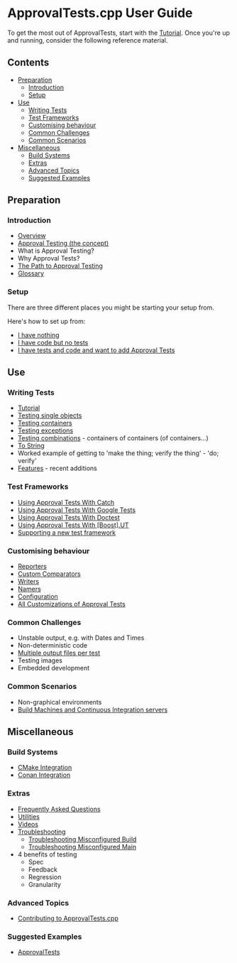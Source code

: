 <!--
GENERATED FILE - DO NOT EDIT
This file was generated by [MarkdownSnippets](https://github.com/SimonCropp/MarkdownSnippets).
Source File: /doc/mdsource/README.source.md
To change this file edit the source file and then execute ./run_markdown_templates.sh.
-->

<a id="top"></a>

# ApprovalTests.cpp User Guide

To get the most out of ApprovalTests, start with the  [Tutorial](/doc/Tutorial.md#top).
Once you're up and running, consider the following reference material. 

<!-- toc -->
## Contents

  * [Preparation](#preparation)
    * [Introduction](#introduction)
    * [Setup](#setup)
  * [Use](#use)
    * [Writing Tests](#writing-tests)
    * [Test Frameworks](#test-frameworks)
    * [Customising behaviour](#customising-behaviour)
    * [Common Challenges](#common-challenges)
    * [Common Scenarios](#common-scenarios)
  * [Miscellaneous](#miscellaneous)
    * [Build Systems](#build-systems)
    * [Extras](#extras)
    * [Advanced Topics](#advanced-topics)
    * [Suggested Examples](#suggested-examples)<!-- endtoc -->

## Preparation

### Introduction

* [Overview](/doc/Overview.md#top)
* [Approval Testing (the concept)](/doc/ApprovalTestingConcept.md#top)
* What is Approval Testing?
* Why Approval Tests?
* [The Path to Approval Testing](/doc/PathToApprovalTesting.md#top)
* [Glossary](/doc/Glossary.md#top)

### Setup

There are three different places you might be starting your setup from.

Here's how to set up from:

* [I have nothing](/doc/Setup.md#i-have-nothing)
* [I have code but no tests](/doc/Setup.md#i-have-code-but-no-tests)
* [I have tests and code and want to add Approval Tests](/doc/Setup.md#i-have-tests-and-code-and-want-to-add-approval-tests)

## Use

### Writing Tests

* [Tutorial](/doc/Tutorial.md#top)
* [Testing single objects](/doc/TestingSingleObjects.md#top)
* [Testing containers](/doc/TestingContainers.md#top)
* [Testing exceptions](/doc/TestingExceptions.md#top)
* [Testing combinations](/doc/TestingCombinations.md#top) - containers of containers (of containers...)
* [To String](/doc/ToString.md#top)
* Worked example of getting to 'make the thing; verify the thing' - 'do; verify'
* [Features](/doc/Features.md#top) - recent additions

### Test Frameworks

* [Using Approval Tests With Catch](/doc/UsingCatch.md#top) <!-- include: include_using_test_frameworks_list. path: /doc/mdsource/include_using_test_frameworks_list.include.md -->
* [Using Approval Tests With Google Tests](/doc/UsingGoogleTests.md#top)
* [Using Approval Tests With Doctest](/doc/UsingDoctest.md#top)
* [Using Approval Tests With \[Boost\].UT](/doc/UsingUT.md#top) <!-- end include: include_using_test_frameworks_list. path: /doc/mdsource/include_using_test_frameworks_list.include.md -->
* [Supporting a new test framework](/doc/SupportingNewTestFramework.md#top)

### Customising behaviour

* [Reporters](/doc/Reporters.md#top)
* [Custom Comparators](/doc/CustomComparators.md#top)
* [Writers](/doc/Writers.md#top)
* [Namers](/doc/Namers.md#top)
* [Configuration](/doc/Configuration.md#top)
* [All Customizations of Approval Tests](/doc/AllCustomizations.md#top)

### Common Challenges

* Unstable output, e.g. with Dates and Times
* Non-deterministic code
* [Multiple output files per test](/doc/MultipleOutputFilesPerTest.md#top)
* Testing images
* Embedded development

### Common Scenarios

* Non-graphical environments
* [Build Machines and Continuous Integration servers](/doc/BuildMachinesAndCI.md#top)


## Miscellaneous

### Build Systems

* [CMake Integration](/doc/CMakeIntegration.md#top)
* [Conan Integration](/doc/ConanIntegration.md#top)

### Extras

* [Frequently Asked Questions](/doc/FAQ.md#top)
* [Utilities](/doc/Utilities.md#top)
* [Videos](/doc/Videos.md#top)
* [Troubleshooting](/doc/Troubleshooting.md#top)
    * [Troubleshooting Misconfigured Build](/doc/TroubleshootingMisconfiguredBuild.md#top)
    * [Troubleshooting Misconfigured Main](/doc/TroubleshootingMisconfiguredMain.md#top)
* 4 benefits of testing
    * Spec
    * Feedback
    * Regression
    * Granularity

### Advanced Topics

* [Contributing to ApprovalTests.cpp](/doc/Contributing.md#top)

### Suggested Examples
* [ApprovalTests](https://github.com/approvals/ApprovalTests.cpp/blob/master/tests/Catch2_Tests/ApprovalsTests.cpp)

